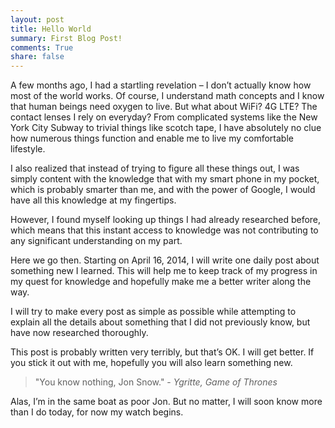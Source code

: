 ```yaml
---
layout: post
title: Hello World
summary: First Blog Post!
comments: True
share: false
---
```


A few months ago, I had a startling revelation – I don’t actually know how most of the world works. Of course, I understand math concepts and I know that human beings need oxygen to live. But what about WiFi? 4G LTE? The contact lenses I rely on everyday? From complicated systems like the New York City Subway to trivial things like scotch tape, I have absolutely no clue how numerous things function and enable me to live my comfortable lifestyle.

I also realized that instead of trying to figure all these things out, I was simply content with the knowledge that with my smart phone in my pocket, which is probably smarter than me, and with the power of Google, I would have all this knowledge at my fingertips.

However, I found myself looking up things I had already researched before, which means that this instant access to knowledge was not contributing to any significant understanding on my part.

Here we go then. Starting on April 16, 2014, I will write one daily post about something new I learned. This will help me to keep track of my progress in my quest for knowledge and hopefully make me a better writer along the way.

I will try to make every post as simple as possible while attempting to explain all the details about something that I did not previously know, but have now researched thoroughly.

This post is probably written very terribly, but that’s OK. I will get better. If you stick it out with me, hopefully you will also learn something new.

> "You know nothing, Jon Snow." - <cite>Ygritte, Game of Thrones</cite>

Alas, I’m in the same boat as poor Jon. But no matter, I will soon know more than I do today, for now my watch begins.
